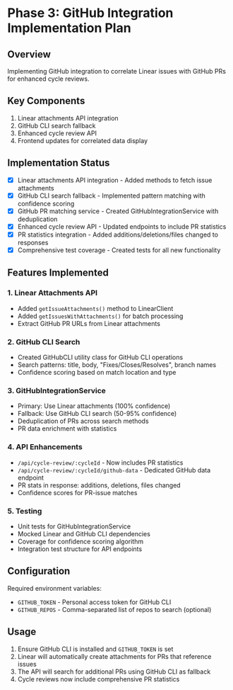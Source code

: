# Phase 3: GitHub Integration Implementation Plan

## Overview
Implementing GitHub integration to correlate Linear issues with GitHub PRs for enhanced cycle reviews.

## Key Components
1. Linear attachments API integration
2. GitHub CLI search fallback
3. Enhanced cycle review API
4. Frontend updates for correlated data display

## Implementation Status
- [x] Linear attachments API integration - Added methods to fetch issue attachments
- [x] GitHub CLI search fallback - Implemented pattern matching with confidence scoring
- [x] GitHub PR matching service - Created GitHubIntegrationService with deduplication
- [x] Enhanced cycle review API - Updated endpoints to include PR statistics
- [x] PR statistics integration - Added additions/deletions/files changed to responses
- [x] Comprehensive test coverage - Created tests for all new functionality

## Features Implemented

### 1. Linear Attachments API
- Added `getIssueAttachments()` method to LinearClient
- Added `getIssuesWithAttachments()` for batch processing
- Extract GitHub PR URLs from Linear attachments

### 2. GitHub CLI Search
- Created GitHubCLI utility class for GitHub CLI operations
- Search patterns: title, body, "Fixes/Closes/Resolves", branch names
- Confidence scoring based on match location and type

### 3. GitHubIntegrationService
- Primary: Use Linear attachments (100% confidence)
- Fallback: Use GitHub CLI search (50-95% confidence)
- Deduplication of PRs across search methods
- PR data enrichment with statistics

### 4. API Enhancements
- `/api/cycle-review/:cycleId` - Now includes PR statistics
- `/api/cycle-review/:cycleId/github-data` - Dedicated GitHub data endpoint
- PR stats in response: additions, deletions, files changed
- Confidence scores for PR-issue matches

### 5. Testing
- Unit tests for GitHubIntegrationService
- Mocked Linear and GitHub CLI dependencies
- Coverage for confidence scoring algorithm
- Integration test structure for API endpoints

## Configuration
Required environment variables:
- `GITHUB_TOKEN` - Personal access token for GitHub CLI
- `GITHUB_REPOS` - Comma-separated list of repos to search (optional)

## Usage
1. Ensure GitHub CLI is installed and `GITHUB_TOKEN` is set
2. Linear will automatically create attachments for PRs that reference issues
3. The API will search for additional PRs using GitHub CLI as fallback
4. Cycle reviews now include comprehensive PR statistics